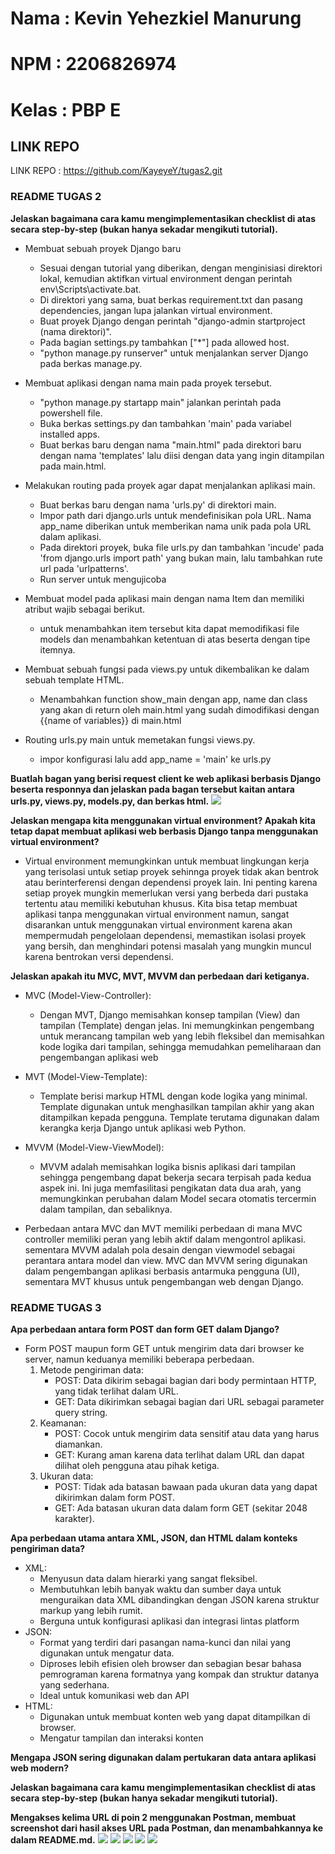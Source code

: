 # Nama : Kevin Yehezkiel Manurung
# NPM : 2206826974
# Kelas : PBP E

## LINK REPO
LINK REPO : https://github.com/KayeyeY/tugas2.git

### README TUGAS 2
**Jelaskan bagaimana cara kamu mengimplementasikan checklist di atas secara step-by-step (bukan hanya sekadar mengikuti tutorial).**
- Membuat sebuah proyek Django baru
    * Sesuai dengan tutorial yang diberikan, dengan menginisiasi direktori lokal, kemudian aktifkan virtual environment dengan perintah env\Scripts\activate.bat.
    * Di direktori yang sama, buat berkas requirement.txt dan pasang dependencies, jangan lupa jalankan virtual environment.
    * Buat proyek Django dengan perintah "django-admin startproject (nama direktori)".
    * Pada bagian settings.py tambahkan ["*"] pada allowed host.
    * "python manage.py runserver" untuk menjalankan server Django pada berkas manage.py.

- Membuat aplikasi dengan nama main pada proyek tersebut.
    * "python manage.py startapp main" jalankan perintah pada powershell file.
    * Buka berkas settings.py dan tambahkan 'main' pada variabel installed apps.
    * Buat berkas baru dengan nama "main.html" pada direktori baru dengan nama 'templates' lalu diisi dengan data yang ingin ditampilan pada main.html.

- Melakukan routing pada proyek agar dapat menjalankan aplikasi main.
    * Buat berkas baru dengan nama 'urls.py' di direktori main.   
    * Impor path dari django.urls untuk mendefinisikan pola URL. Nama app_name diberikan untuk memberikan nama unik pada pola URL dalam aplikasi.  
    * Pada direktori proyek, buka file urls.py dan tambahkan 'incude' pada 'from django.urls import path' yang bukan main, lalu tambahkan rute url pada 'urlpatterns'.
    * Run server untuk mengujicoba

- Membuat model pada aplikasi main dengan nama Item dan memiliki atribut wajib sebagai berikut.    
    * untuk menambahkan item tersebut kita dapat memodifikasi file models dan menambahkan ketentuan di atas beserta dengan tipe itemnya.

-  Membuat sebuah fungsi pada views.py untuk dikembalikan ke dalam sebuah template HTML.  
    * Menambahkan function show_main dengan app, name dan class yang akan di return oleh main.html yang sudah dimodifikasi dengan {{name of variables}} di main.html

- Routing urls.py main untuk memetakan fungsi views.py.
    * impor konfigurasi lalu add app_name = 'main' ke urls.py


**Buatlah bagan yang berisi request client ke web aplikasi berbasis Django beserta responnya dan jelaskan pada bagan tersebut kaitan antara urls.py, views.py, models.py, dan berkas html.**
<img src="diagram/Screenshot 2023-09-13 103337.png">


**Jelaskan mengapa kita menggunakan virtual environment? Apakah kita tetap dapat membuat aplikasi web berbasis Django tanpa menggunakan virtual environment?**
- Virtual environment memungkinkan untuk membuat lingkungan kerja yang terisolasi untuk setiap proyek sehinnga proyek tidak akan bentrok atau berinterferensi dengan dependensi proyek lain. Ini penting karena setiap proyek mungkin memerlukan versi yang berbeda dari pustaka tertentu atau memiliki kebutuhan khusus. Kita bisa tetap membuat aplikasi tanpa menggunakan virtual environment namun, sangat disarankan untuk menggunakan virtual environment karena akan mempermudah pengelolaan dependensi, memastikan isolasi proyek yang bersih, dan menghindari potensi masalah yang mungkin muncul karena bentrokan versi dependensi. 


**Jelaskan apakah itu MVC, MVT, MVVM dan perbedaan dari ketiganya.**
- MVC (Model-View-Controller):
    * Dengan MVT, Django memisahkan konsep tampilan (View) dan tampilan (Template) dengan jelas. Ini memungkinkan pengembang untuk merancang tampilan web yang lebih fleksibel dan memisahkan kode logika dari tampilan, sehingga memudahkan pemeliharaan dan pengembangan aplikasi web
- MVT (Model-View-Template):
    * Template berisi markup HTML dengan kode logika yang minimal. Template digunakan untuk menghasilkan tampilan akhir yang akan ditampilkan kepada pengguna. Template terutama digunakan dalam kerangka kerja Django untuk aplikasi web Python.
- MVVM (Model-View-ViewModel):
    * MVVM adalah memisahkan logika bisnis aplikasi dari tampilan sehingga pengembang dapat bekerja secara terpisah pada kedua aspek ini. Ini juga memfasilitasi pengikatan data dua arah, yang memungkinkan perubahan dalam Model secara otomatis tercermin dalam tampilan, dan sebaliknya.

- Perbedaan antara MVC dan MVT memiliki perbedaan di mana MVC controller memiliki peran yang lebih aktif dalam mengontrol aplikasi. sementara MVVM adalah pola desain dengan viewmodel sebagai perantara antara model dan view. MVC dan MVVM sering digunakan dalam pengembangan aplikasi berbasis antarmuka pengguna (UI), sementara MVT khusus untuk pengembangan web dengan Django.

### README TUGAS 3
**Apa perbedaan antara form POST dan form GET dalam Django?**
- Form POST maupun form GET untuk mengirim data dari browser ke server, namun keduanya memiliki beberapa perbedaan.
    1. Metode pengiriman data:  
        * POST: Data dikirim sebagai bagian dari body permintaan HTTP, yang tidak terlihat dalam URL.
        * GET: Data dikirimkan sebagai bagian dari URL sebagai parameter query string.
    2. Keamanan:  
        * POST: Cocok untuk mengirim data sensitif atau data yang harus diamankan.
        * GET: Kurang aman karena data terlihat dalam URL dan dapat dilihat oleh pengguna atau pihak ketiga.
    3. Ukuran data:  
        * POST: Tidak ada batasan bawaan pada ukuran data yang dapat dikirimkan dalam form POST.
        * GET: Ada batasan ukuran data dalam form GET (sekitar 2048 karakter).

**Apa perbedaan utama antara XML, JSON, dan HTML dalam konteks pengiriman data?**
- XML: 
    * Menyusun data dalam hierarki yang sangat fleksibel.
    * Membutuhkan lebih banyak waktu dan sumber daya untuk menguraikan data XML dibandingkan dengan JSON karena struktur markup yang lebih rumit.
    * Berguna untuk konfigurasi aplikasi dan integrasi lintas platform
- JSON:
    * Format yang terdiri dari pasangan nama-kunci dan nilai yang digunakan untuk mengatur data.
    * Diproses lebih efisien oleh browser dan sebagian besar bahasa pemrograman karena formatnya yang kompak dan struktur datanya yang sederhana.
    * Ideal untuk komunikasi web dan API
- HTML:
    * Digunakan untuk membuat konten web yang dapat ditampilkan di browser.
    * Mengatur tampilan dan interaksi konten

**Mengapa JSON sering digunakan dalam pertukaran data antara aplikasi web modern?**

**Jelaskan bagaimana cara kamu mengimplementasikan checklist di atas secara step-by-step (bukan hanya sekadar mengikuti tutorial).**

**Mengakses kelima URL di poin 2 menggunakan Postman, membuat screenshot dari hasil akses URL pada Postman, dan menambahkannya ke dalam README.md.**
<img src="diagram/Screenshot 2023-09-19 225515.png">
<img src="diagram/Screenshot 2023-09-19 225902.png">
<img src="diagram/Screenshot 2023-09-19 225927.png">
<img src="diagram/Screenshot 2023-09-19 225956.png">
<img src="diagram/Screenshot 2023-09-19 230206.png">








